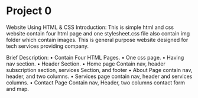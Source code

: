 # Project 0

Website Using HTML & CSS
Introduction: This is simple html and css website contain four html page and one stylesheet.css file also contain img folder which contain images. This is general purpose website designed for tech services providing company.

Brief Description:
•	Contain Four HTML Pages.
•	One css page.
•	Having nav section.
•	Header Section.
•	Home page Contain nav, header subscription section, services Section, and footer
•	About Page contain nav, header, and two columns.
•	Services page contain nav, header and services columns.
•	Contact Page Contain nav, Header, two columns contact form and map.

